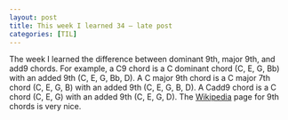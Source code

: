 ```yaml
---
layout: post
title: This week I learned 34 — late post
categories: [TIL]
---
```


The week I learned the difference between dominant 9th, major 9th, and add9 chords. For example, a C9 chord is a C dominant chord (C, E, G, Bb) with an added 9th (C, E, G, Bb, D). A C major 9th chord is a C major 7th chord (C, E, G, B) with an added 9th (C, E, G, B, D). A Cadd9 chord is a C chord (C, E, G) with an added 9th (C, E, G, D). The [Wikipedia](https://en.wikipedia.org/wiki/Ninth_chord) page for 9th chords is very nice.